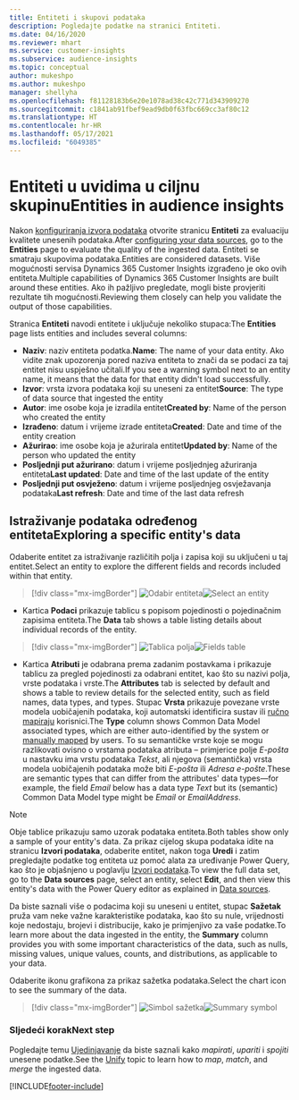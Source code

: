 ```yaml
---
title: Entiteti i skupovi podataka
description: Pogledajte podatke na stranici Entiteti.
ms.date: 04/16/2020
ms.reviewer: mhart
ms.service: customer-insights
ms.subservice: audience-insights
ms.topic: conceptual
author: mukeshpo
ms.author: mukeshpo
manager: shellyha
ms.openlocfilehash: f81128183b6e20e1078ad38c42c771d343909270
ms.sourcegitcommit: c1841ab91fbef9ead9db0f63fbc669cc3af80c12
ms.translationtype: HT
ms.contentlocale: hr-HR
ms.lasthandoff: 05/17/2021
ms.locfileid: "6049385"
---
```

# <a name="entities-in-audience-insights"></a><span data-ttu-id="52338-103">Entiteti u uvidima u ciljnu skupinu</span><span class="sxs-lookup"><span data-stu-id="52338-103">Entities in audience insights</span></span>

<span data-ttu-id="52338-104">Nakon [konfiguriranja izvora podataka](data-sources.md) otvorite stranicu **Entiteti** za evaluaciju kvalitete unesenih podataka.</span><span class="sxs-lookup"><span data-stu-id="52338-104">After [configuring your data sources](data-sources.md), go to the **Entities** page to evaluate the quality of the ingested data.</span></span> <span data-ttu-id="52338-105">Entiteti se smatraju skupovima podataka.</span><span class="sxs-lookup"><span data-stu-id="52338-105">Entities are considered datasets.</span></span> <span data-ttu-id="52338-106">Više mogućnosti servisa Dynamics 365 Customer Insights izgrađeno je oko ovih entiteta.</span><span class="sxs-lookup"><span data-stu-id="52338-106">Multiple capabilities of Dynamics 365 Customer Insights are built around these entities.</span></span> <span data-ttu-id="52338-107">Ako ih pažljivo pregledate, mogli biste provjeriti rezultate tih mogućnosti.</span><span class="sxs-lookup"><span data-stu-id="52338-107">Reviewing them closely can help you validate the output of those capabilities.</span></span>

<span data-ttu-id="52338-108">Stranica **Entiteti** navodi entitete i uključuje nekoliko stupaca:</span><span class="sxs-lookup"><span data-stu-id="52338-108">The **Entities** page lists entities and includes several columns:</span></span>

- <span data-ttu-id="52338-109">**Naziv**: naziv entiteta podatka.</span><span class="sxs-lookup"><span data-stu-id="52338-109">**Name**: The name of your data entity.</span></span> <span data-ttu-id="52338-110">Ako vidite znak upozorenja pored naziva entiteta to znači da se podaci za taj entitet nisu uspješno učitali.</span><span class="sxs-lookup"><span data-stu-id="52338-110">If you see a warning symbol next to an entity name, it means that the data for that entity didn't load successfully.</span></span>
- <span data-ttu-id="52338-111">**Izvor**: vrsta izvora podataka koji su uneseni za entitet</span><span class="sxs-lookup"><span data-stu-id="52338-111">**Source**: The type of data source that ingested the entity</span></span>
- <span data-ttu-id="52338-112">**Autor**: ime osobe koja je izradila entitet</span><span class="sxs-lookup"><span data-stu-id="52338-112">**Created by**: Name of the person who created the entity</span></span>
- <span data-ttu-id="52338-113">**Izrađeno**: datum i vrijeme izrade entiteta</span><span class="sxs-lookup"><span data-stu-id="52338-113">**Created**: Date and time of the entity creation</span></span>
- <span data-ttu-id="52338-114">**Ažurirao**: ime osobe koja je ažurirala entitet</span><span class="sxs-lookup"><span data-stu-id="52338-114">**Updated by**: Name of the person who updated the entity</span></span>
- <span data-ttu-id="52338-115">**Posljednji put ažurirano**: datum i vrijeme posljednjeg ažuriranja entiteta</span><span class="sxs-lookup"><span data-stu-id="52338-115">**Last updated**: Date and time of the last update of the entity</span></span>
- <span data-ttu-id="52338-116">**Posljednji put osvježeno**: datum i vrijeme posljednjeg osvježavanja podataka</span><span class="sxs-lookup"><span data-stu-id="52338-116">**Last refresh**: Date and time of the last data refresh</span></span>

## <a name="exploring-a-specific-entitys-data"></a><span data-ttu-id="52338-117">Istraživanje podataka određenog entiteta</span><span class="sxs-lookup"><span data-stu-id="52338-117">Exploring a specific entity's data</span></span>

<span data-ttu-id="52338-118">Odaberite entitet za istraživanje različitih polja i zapisa koji su uključeni u taj entitet.</span><span class="sxs-lookup"><span data-stu-id="52338-118">Select an entity to explore the different fields and records included within that entity.</span></span>

> [!div class="mx-imgBorder"]
> <span data-ttu-id="52338-119">![Odabir entiteta](media/data-manager-entities-data.png "Odaberite entitet")</span><span class="sxs-lookup"><span data-stu-id="52338-119">![Select an entity](media/data-manager-entities-data.png "Select an entity")</span></span>

- <span data-ttu-id="52338-120">Kartica **Podaci** prikazuje tablicu s popisom pojedinosti o pojedinačnim zapisima entiteta.</span><span class="sxs-lookup"><span data-stu-id="52338-120">The **Data** tab shows a table listing details about individual records of the entity.</span></span>

> [!div class="mx-imgBorder"]
> <span data-ttu-id="52338-121">![Tablica polja](media/data-manager-entities-fields.PNG "Tablica polja")</span><span class="sxs-lookup"><span data-stu-id="52338-121">![Fields table](media/data-manager-entities-fields.PNG "Fields table")</span></span>

- <span data-ttu-id="52338-122">Kartica **Atributi** je odabrana prema zadanim postavkama i prikazuje tablicu za pregled pojedinosti za odabrani entitet, kao što su nazivi polja, vrste podataka i vrste.</span><span class="sxs-lookup"><span data-stu-id="52338-122">The **Attributes** tab is selected by default and shows a table to review details for the selected entity, such as field names, data types, and types.</span></span> <span data-ttu-id="52338-123">Stupac **Vrsta** prikazuje povezane vrste modela uobičajenih podataka, koji automatski identificira sustav ili [ručno mapiraju](map-entities.md) korisnici.</span><span class="sxs-lookup"><span data-stu-id="52338-123">The **Type** column shows Common Data Model associated types, which are either auto-identified by the system or [manually mapped](map-entities.md) by users.</span></span> <span data-ttu-id="52338-124">To su semantičke vrste koje se mogu razlikovati ovisno o vrstama podataka atributa – primjerice polje *E-pošta* u nastavku ima vrstu podataka *Tekst*, ali njegova (semantička) vrsta modela uobičajenih podataka može biti *E-pošta* ili *Adresa e-pošte*.</span><span class="sxs-lookup"><span data-stu-id="52338-124">These are semantic types that can differ from the attributes' data types—for example, the field *Email* below has a data type *Text* but its (semantic) Common Data Model type might be *Email* or *EmailAddress*.</span></span>

> [!NOTE]
> <span data-ttu-id="52338-125">Obje tablice prikazuju samo uzorak podataka entiteta.</span><span class="sxs-lookup"><span data-stu-id="52338-125">Both tables show only a sample of your entity's data.</span></span> <span data-ttu-id="52338-126">Za prikaz cijelog skupa podataka idite na stranicu **Izvori podataka**, odaberite entitet, nakon toga **Uredi** i zatim pregledajte podatke tog entiteta uz pomoć alata za uređivanje Power Query, kao što je objašnjeno u poglavlju [Izvori podataka](data-sources.md).</span><span class="sxs-lookup"><span data-stu-id="52338-126">To view the full data set, go to the **Data sources** page, select an entity, select **Edit**, and then view this entity's data with the Power Query editor as explained in [Data sources](data-sources.md).</span></span>

<span data-ttu-id="52338-127">Da biste saznali više o podacima koji su uneseni u entitet, stupac **Sažetak** pruža vam neke važne karakteristike podataka, kao što su nule, vrijednosti koje nedostaju, brojevi i distribucije, kako je primjenjivo za vaše podatke.</span><span class="sxs-lookup"><span data-stu-id="52338-127">To learn more about the data ingested in the entity, the **Summary** column provides you with some important characteristics of the data, such as nulls, missing values, unique values, counts, and distributions, as applicable to your data.</span></span>

<span data-ttu-id="52338-128">Odaberite ikonu grafikona za prikaz sažetka podataka.</span><span class="sxs-lookup"><span data-stu-id="52338-128">Select the chart icon to see the summary of the data.</span></span>

> [!div class="mx-imgBorder"]
> <span data-ttu-id="52338-129">![Simbol sažetka](media/data-manager-entities-summary.png "Tablica sažetka podataka")</span><span class="sxs-lookup"><span data-stu-id="52338-129">![Summary symbol](media/data-manager-entities-summary.png "Data summary table")</span></span>

### <a name="next-step"></a><span data-ttu-id="52338-130">Sljedeći korak</span><span class="sxs-lookup"><span data-stu-id="52338-130">Next step</span></span>

<span data-ttu-id="52338-131">Pogledajte temu [Ujedinjavanje](data-unification.md) da biste saznali kako *mapirati*, *upariti* i *spojiti* unesene podatke.</span><span class="sxs-lookup"><span data-stu-id="52338-131">See the [Unify](data-unification.md) topic to learn how to *map*, *match*, and *merge* the ingested data.</span></span>


[!INCLUDE[footer-include](../includes/footer-banner.md)]
